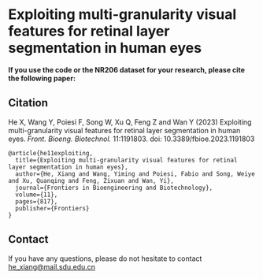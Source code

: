 # Exploiting multi-granularity visual features for retinal layer segmentation in human eyes



**If you use the code or the NR206 dataset for your research, please cite the following paper:**



## **Citation**

 He X, Wang Y, Poiesi F, Song W, Xu Q, Feng Z and Wan Y (2023) Exploiting multi-granularity visual features for retinal layer segmentation in human eyes. *Front. Bioeng. Biotechnol.* 11:1191803. doi: 10.3389/fbioe.2023.1191803

```
@article{he11exploiting,
  title={Exploiting multi-granularity visual features for retinal layer segmentation in human eyes},
  author={He, Xiang and Wang, Yiming and Poiesi, Fabio and Song, Weiye and Xu, Quanqing and Feng, Zixuan and Wan, Yi},
  journal={Frontiers in Bioengineering and Biotechnology},
  volume={11},
  pages={817},
  publisher={Frontiers}
}
```



## Contact

If you have any questions, please do not hesitate to contact he_xiang@mail.sdu.edu.cn
